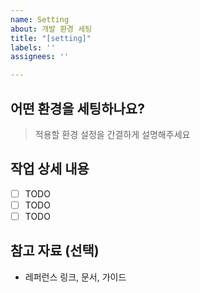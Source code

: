 ```yaml
---
name: Setting
about: 개발 환경 세팅
title: "[setting]"
labels: ''
assignees: ''

---
```


## 어떤 환경을 세팅하나요?
> 적용할 환경 설정을 간결하게 설명해주세요

## 작업 상세 내용
- [ ] TODO  
- [ ] TODO  
- [ ] TODO  

## 참고 자료 (선택)
- 레퍼런스 링크, 문서, 가이드

